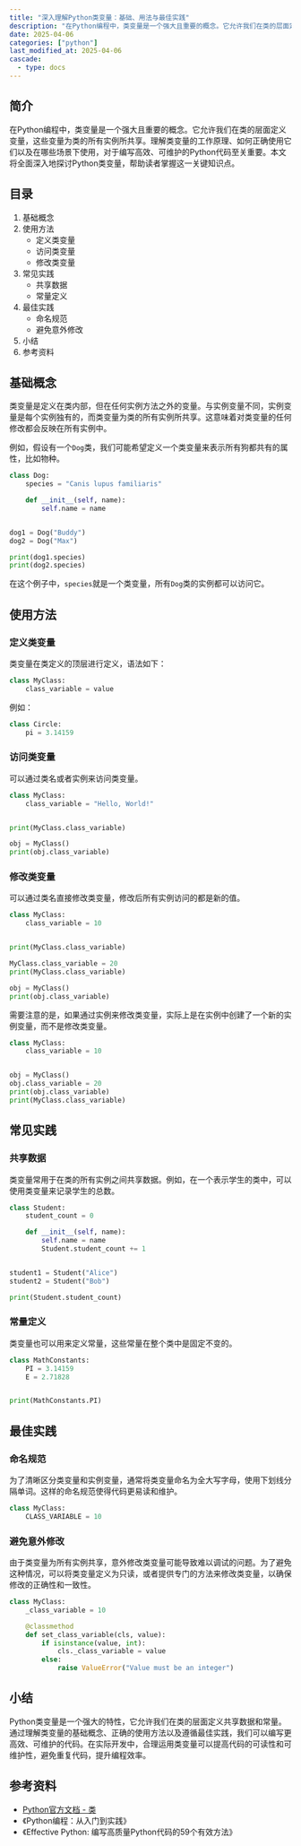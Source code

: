 ```yaml
---
title: "深入理解Python类变量：基础、用法与最佳实践"
description: "在Python编程中，类变量是一个强大且重要的概念。它允许我们在类的层面定义变量，这些变量为类的所有实例所共享。理解类变量的工作原理、如何正确使用它们以及在哪些场景下使用，对于编写高效、可维护的Python代码至关重要。本文将全面深入地探讨Python类变量，帮助读者掌握这一关键知识点。"
date: 2025-04-06
categories: ["python"]
last_modified_at: 2025-04-06
cascade:
  - type: docs
---
```



## 简介
在Python编程中，类变量是一个强大且重要的概念。它允许我们在类的层面定义变量，这些变量为类的所有实例所共享。理解类变量的工作原理、如何正确使用它们以及在哪些场景下使用，对于编写高效、可维护的Python代码至关重要。本文将全面深入地探讨Python类变量，帮助读者掌握这一关键知识点。

<!-- more -->
## 目录
1. 基础概念
2. 使用方法
    - 定义类变量
    - 访问类变量
    - 修改类变量
3. 常见实践
    - 共享数据
    - 常量定义
4. 最佳实践
    - 命名规范
    - 避免意外修改
5. 小结
6. 参考资料

## 基础概念
类变量是定义在类内部，但在任何实例方法之外的变量。与实例变量不同，实例变量是每个实例独有的，而类变量为类的所有实例所共享。这意味着对类变量的任何修改都会反映在所有实例中。

例如，假设有一个`Dog`类，我们可能希望定义一个类变量来表示所有狗都共有的属性，比如物种。

```python
class Dog:
    species = "Canis lupus familiaris"

    def __init__(self, name):
        self.name = name


dog1 = Dog("Buddy")
dog2 = Dog("Max")

print(dog1.species)  
print(dog2.species)  
```

在这个例子中，`species`就是一个类变量，所有`Dog`类的实例都可以访问它。

## 使用方法
### 定义类变量
类变量在类定义的顶层进行定义，语法如下：

```python
class MyClass:
    class_variable = value
```

例如：

```python
class Circle:
    pi = 3.14159


```

### 访问类变量
可以通过类名或者实例来访问类变量。

```python
class MyClass:
    class_variable = "Hello, World!"


print(MyClass.class_variable)  

obj = MyClass()
print(obj.class_variable)  
```

### 修改类变量
可以通过类名直接修改类变量，修改后所有实例访问的都是新的值。

```python
class MyClass:
    class_variable = 10


print(MyClass.class_variable)  

MyClass.class_variable = 20
print(MyClass.class_variable)  

obj = MyClass()
print(obj.class_variable)  
```

需要注意的是，如果通过实例来修改类变量，实际上是在实例中创建了一个新的实例变量，而不是修改类变量。

```python
class MyClass:
    class_variable = 10


obj = MyClass()
obj.class_variable = 20
print(obj.class_variable)  
print(MyClass.class_variable)  
```

## 常见实践
### 共享数据
类变量常用于在类的所有实例之间共享数据。例如，在一个表示学生的类中，可以使用类变量来记录学生的总数。

```python
class Student:
    student_count = 0

    def __init__(self, name):
        self.name = name
        Student.student_count += 1


student1 = Student("Alice")
student2 = Student("Bob")

print(Student.student_count)  
```

### 常量定义
类变量也可以用来定义常量，这些常量在整个类中是固定不变的。

```python
class MathConstants:
    PI = 3.14159
    E = 2.71828


print(MathConstants.PI)  
```

## 最佳实践
### 命名规范
为了清晰区分类变量和实例变量，通常将类变量命名为全大写字母，使用下划线分隔单词。这样的命名规范使得代码更易读和维护。

```python
class MyClass:
    CLASS_VARIABLE = 10
```

### 避免意外修改
由于类变量为所有实例共享，意外修改类变量可能导致难以调试的问题。为了避免这种情况，可以将类变量定义为只读，或者提供专门的方法来修改类变量，以确保修改的正确性和一致性。

```python
class MyClass:
    _class_variable = 10

    @classmethod
    def set_class_variable(cls, value):
        if isinstance(value, int):
            cls._class_variable = value
        else:
            raise ValueError("Value must be an integer")


```

## 小结
Python类变量是一个强大的特性，它允许我们在类的层面定义共享数据和常量。通过理解类变量的基础概念、正确的使用方法以及遵循最佳实践，我们可以编写更高效、可维护的代码。在实际开发中，合理运用类变量可以提高代码的可读性和可维护性，避免重复代码，提升编程效率。

## 参考资料
- [Python官方文档 - 类](https://docs.python.org/3/tutorial/classes.html)
- 《Python编程：从入门到实践》
- 《Effective Python: 编写高质量Python代码的59个有效方法》